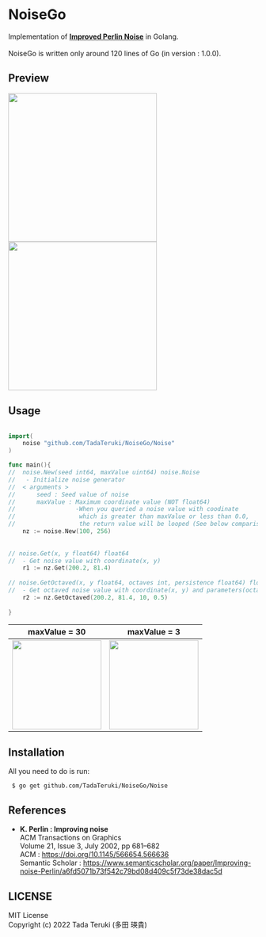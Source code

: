 # NoiseGo

Implementation of [**Improved Perlin Noise**](https://doi.org/10.1145/566654.566636) in Golang. <br>
<br>
NoiseGo is written only around 120 lines of Go (in version : 1.0.0).<br>

## Preview

<img src="https://user-images.githubusercontent.com/69315285/150670088-e690b5f4-b15f-4950-b959-a143277994f1.png" height="300"> <img src="https://user-images.githubusercontent.com/69315285/150670142-3a5530cf-30f3-4dd7-9d34-36e9aec0c988.png" height="300">


## Usage

```go

import(
    noise "github.com/TadaTeruki/NoiseGo/Noise"
)

func main(){
//  noise.New(seed int64, maxValue uint64) noise.Noise             
//   - Initialize noise generator                     
//  < arguments >                                     
//      seed : Seed value of noise            
//      maxValue : Maximum coordinate value (NOT float64)
//                 -When you queried a noise value with coodinate
//                  which is greater than maxValue or less than 0.0,
//                  the return value will be looped (See below comparison).
    nz := noise.New(100, 256)
    
    
// noise.Get(x, y float64) float64
//  - Get noise value with coordinate(x, y)
    r1 := nz.Get(200.2, 81.4)
    
// noise.GetOctaved(x, y float64, octaves int, persistence float64) float64
//  - Get octaved noise value with coordinate(x, y) and parameters(octaves, persistence)
    r2 := nz.GetOctaved(200.2, 81.4, 10, 0.5)
 
}
```

|maxValue = 30|maxValue = 3|
|---|---|
|<img src="https://user-images.githubusercontent.com/69315285/150671923-ce22fbfd-6397-456f-bedc-d9823f9a6bf9.png" height="180">|<img src="https://user-images.githubusercontent.com/69315285/150671993-3256f67b-be14-4a1c-bc5f-9dffcce59e50.png" height="180">|

## Installation

All you need to do is run:<br>

```
 $ go get github.com/TadaTeruki/NoiseGo/Noise
```

## References

 - **K. Perlin : Improving noise** <br>
  ACM Transactions on Graphics <br>
  Volume 21, Issue 3, July 2002, pp 681–682<br>
  ACM : https://doi.org/10.1145/566654.566636<br>
  Semantic Scholar : https://www.semanticscholar.org/paper/Improving-noise-Perlin/a6fd5071b73f542c79bd08d409c5f73de38dac5d<br>

## LICENSE

MIT License<br>
Copyright (c) 2022 Tada Teruki (多田 瑛貴)

